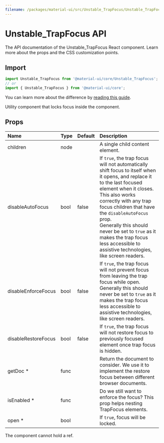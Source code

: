 ```yaml
---
filename: /packages/material-ui/src/Unstable_TrapFocus/Unstable_TrapFocus.js
---
```


<!--- This documentation is automatically generated, do not try to edit it. -->

# Unstable_TrapFocus API

<p class="description">The API documentation of the Unstable_TrapFocus React component. Learn more about the props and the CSS customization points.</p>

## Import

```js
import Unstable_TrapFocus from '@material-ui/core/Unstable_TrapFocus';
// or
import { Unstable_TrapFocus } from '@material-ui/core';
```

You can learn more about the difference by [reading this guide](/guides/minimizing-bundle-size/).

Utility component that locks focus inside the component.



## Props

| Name | Type | Default | Description |
|:-----|:-----|:--------|:------------|
| <span class="prop-name">children</span> | <span class="prop-type">node</span> |  | A single child content element. |
| <span class="prop-name">disableAutoFocus</span> | <span class="prop-type">bool</span> | <span class="prop-default">false</span> | If `true`, the trap focus will not automatically shift focus to itself when it opens, and replace it to the last focused element when it closes. This also works correctly with any trap focus children that have the `disableAutoFocus` prop.<br>Generally this should never be set to `true` as it makes the trap focus less accessible to assistive technologies, like screen readers. |
| <span class="prop-name">disableEnforceFocus</span> | <span class="prop-type">bool</span> | <span class="prop-default">false</span> | If `true`, the trap focus will not prevent focus from leaving the trap focus while open.<br>Generally this should never be set to `true` as it makes the trap focus less accessible to assistive technologies, like screen readers. |
| <span class="prop-name">disableRestoreFocus</span> | <span class="prop-type">bool</span> | <span class="prop-default">false</span> | If `true`, the trap focus will not restore focus to previously focused element once trap focus is hidden. |
| <span class="prop-name required">getDoc&nbsp;*</span> | <span class="prop-type">func</span> |  | Return the document to consider. We use it to implement the restore focus between different browser documents. |
| <span class="prop-name required">isEnabled&nbsp;*</span> | <span class="prop-type">func</span> |  | Do we still want to enforce the focus? This prop helps nesting TrapFocus elements. |
| <span class="prop-name required">open&nbsp;*</span> | <span class="prop-type">bool</span> |  | If `true`, focus will be locked. |

The component cannot hold a ref.


